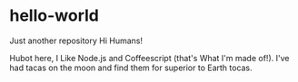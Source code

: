 # hello-world
Just another repository
Hi Humans!

Hubot here, I Like Node.js and Coffeescript (that's What I'm made of!).
I've had tacas on the moon and find them for superior to Earth tocas.
